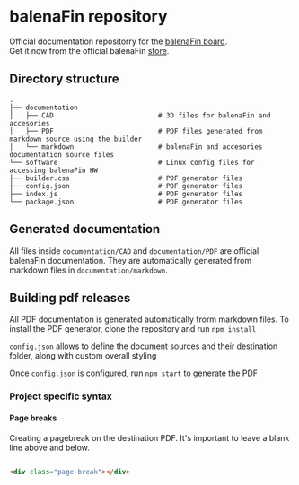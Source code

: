 # balenaFin repository
Official documentation repositorry for the [balenaFin board](https://balenafin.io).  
Get it now from the official balenaFin [store](https://store.balena.io/).


## Directory structure

    .
    ├── documentation
    │   ├── CAD                          # 3D files for balenaFin and accesories
    │   ├── PDF                          # PDF files generated from markdown source using the builder
    │   └── markdown                     # balenaFin and accesories documentation source files
    └── software                         # Linux config files for accessing balenaFin HW
    ├── builder.css                      # PDF generator files
    ├── config.json                      # PDF generator files
    ├── index.js                         # PDF generator files
    └── package.json                     # PDF generator files

## Generated documentation

All files inside `documentation/CAD` and `documentation/PDF` are official balenaFin documentation. They are automatically generated from markdown files in `documentation/markdown`. 

## Building pdf releases

All PDF documentation is generated automatically frorm markdown files. To install the PDF generator, clone the repository and run `npm install`

`config.json` allows to define the document sources and their destination folder, along with custom overall styling

Once `config.json` is configured, run `npm start` to generate the PDF


### Project specific syntax

#### Page breaks

Creating a pagebreak on the destination PDF. It's important to leave a blank line above and below. 

```html

<div class="page-break"></div>

```
